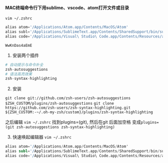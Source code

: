 #### MAC终端命令行下用sublime、vscode、atom打开文件或目录

`vim ~/.zshrc`
```js
alias atom='/Applications/Atom.app/Contents/MacOS/Atom'
alias subl='/Applications/SublimeText.app/Contents/SharedSupport/bin/subl'
alias code='/Applications/Visual\ Studio\ Code.app/Contents/Resources/app/bin/code'
```

`WwKnDas4aEmE`

1. 安装两个插件

```s
# 自动提示与命令补全
zsh-autosuggestions 
# 语法高亮效果
zsh-syntax-highlighting
```

2. 安装

`git clone git://github.com/zsh-users/zsh-autosuggestions $ZSH_CUSTOM/plugins/zsh-autosuggestions`
`git clone https://github.com/zsh-users/zsh-syntax-highlighting.git ${ZSH_CUSTOM:-~/.oh-my-zsh/custom}/plugins/zsh-syntax-highlighting`

之后编辑 `vim ~/.zshrc` 找到plugins=(git), 然后在git 后面加空格 变成`plugins=(git zsh-autosuggestions zsh-syntax-highlighting)`

3. 快速唤起编辑器
`vim ~/.zshrc`
```s
alias atom='/Applications/Atom.app/Contents/MacOS/Atom'
alias subl='/Applications/SublimeText.app/Contents/SharedSupport/bin/subl'
alias code='/Applications/Visual\ Studio\ Code.app/Contents/Resources/app/bin/code'
```